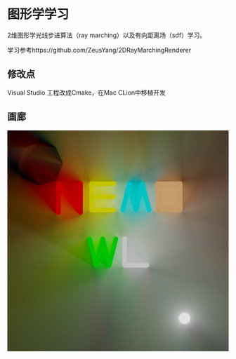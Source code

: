 # 图形学学习

2维图形学光线步进算法（ray marching）以及有向距离场（sdf）学习。

学习参考https://github.com/ZeusYang/2DRayMarchingRenderer

## 修改点

Visual Studio 工程改成Cmake，在Mac CLion中移植开发

## 画廊

![result](readme/nameScene.png)